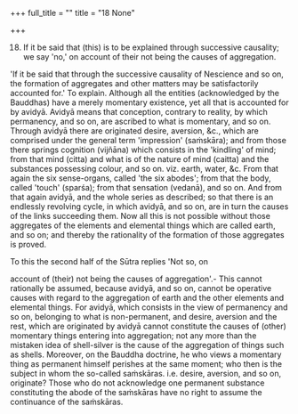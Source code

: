 +++
full_title = ""
title = "18 None"

+++


18. If it be said that (this) is to be explained through successive causality; we say 'no,' on account of their not being the causes of aggregation.

'If it be said that through the successive causality of Nescience and so on, the formation of aggregates and other matters may be satisfactorily accounted for.' To explain. Although all the entities (acknowledged by the Bauddhas) have a merely momentary existence, yet all that is accounted for by avidyā. Avidyā means that conception, contrary to reality, by which permanency, and so on, are ascribed to what is momentary, and so on. Through avidyā there are originated desire, aversion, &c., which are comprised under the general term 'impression' (saṁskāra); and from those there springs cognition (vijñāna) which consists in the 'kindling' of mind; from that mind (citta) and what is of the nature of mind (caitta) and the substances possessing colour, and so on. viz. earth, water, &c. From that again the six sense-organs, called 'the six abodes'; from that the body, called 'touch' (sparśa); from that sensation (vedanā), and so on. And from that again avidyā, and the whole series as described; so that there is an endlessly revolving cycle, in which avidyā, and so on, are in turn the causes of the links succeeding them. Now all this is not possible without those aggregates of the elements and elemental things which are called earth, and so on; and thereby the rationality of the formation of those aggregates is proved.

To this the second half of the Sūtra replies 'Not so, on

account of (their) not being the causes of aggregation'.- This cannot rationally be assumed, because avidyā, and so on, cannot be operative causes with regard to the aggregation of earth and the other elements and elemental things. For avidyā, which consists in the view of permanency and so on, belonging to what is non-permanent, and desire, aversion and the rest, which are originated by avidyā cannot constitute the causes of (other) momentary things entering into aggregation; not any more than the mistaken idea of shell-silver is the cause of the aggregation of things such as shells. Moreover, on the Bauddha doctrine, he who views a momentary thing as permanent himself perishes at the same moment; who then is the subject in whom the so-called saṁskāras. i.e. desire, aversion, and so on, originate? Those who do not acknowledge one permanent substance constituting the abode of the saṁskāras have no right to assume the continuance of the saṁskāras.

